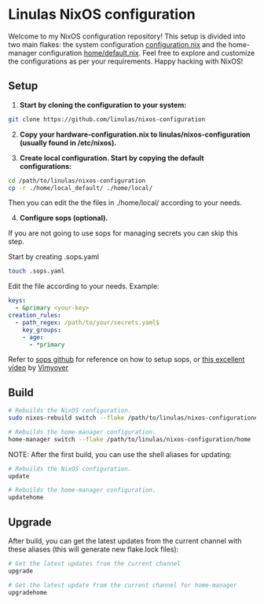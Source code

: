 # Linulas NixOS configuration

Welcome to my NixOS configuration repository! This setup is divided into two main flakes: the system configuration [configuration.nix](configuration.nix) and the home-manager configuration [home/default.nix](./home/default.nix). Feel free to explore and customize the configurations as per your requirements. Happy hacking with NixOS!

## Setup

1. **Start by cloning the configuration to your system:**

```bash
git clone https://github.com/linulas/nixos-configuration
```
2. **Copy your hardware-configuration.nix to linulas/nixos-configuration (usually found in /etc/nixos).**

3. **Create local configuration. Start by copying the default configurations:**

```bash
cd /path/to/linulas/nixos-configuration
cp -r ./home/local_default/ ./home/local/
```
Then you can edit the the files in ./home/local/ according to your needs.

4. **Configure sops (optional).**

If you are not going to use sops for managing secrets you can skip this step.

Start by creating .sops.yaml
```bash
touch .sops.yaml
```
Edit the file according to your needs. Example:

```yaml
keys:
  - &primary <your-key>
creation_rules:
  - path_regex: /path/to/your/secrets.yaml$
    key_groups:
    - age:
      - *primary
```

Refer to [sops github](https://github.com/getsops/sops) for reference on how to setup sops, or [this excellent video](https://www.youtube.com/watch?v=G5f6GC7SnhU) by [Vimyoyer](https://www.youtube.com/@vimjoyer) 

## Build

```bash
# Rebuilds the NixOS configuration.
sudo nixos-rebuild switch --flake /path/to/linulas/nixos-configuration#default

# Rebuilds the home-manager configuration.
home-manager switch --flake /path/to/linulas/nixos-configuration/home
```
NOTE: After the first build, you can use the shell aliases for updating:

```bash
# Rebuilds the NixOS configuration.
update

# Rebuilds the home-manager configuration.
updatehome
```

## Upgrade

After build, you can get the latest updates from the current channel with these aliases (this will generate new flake.lock files):

```bash
# Get the latest updates from the current channel
upgrade

# Get the latest update from the current channel for home-manager
upgradehome
```
